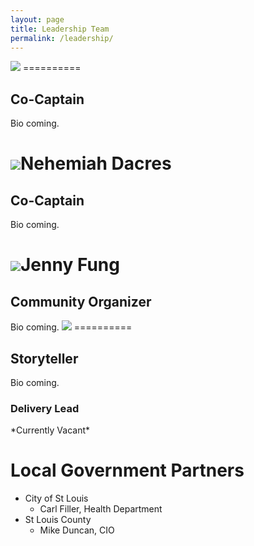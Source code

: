 ```yaml
---
layout: page
title: Leadership Team
permalink: /leadership/
---
```


<img class="profile placeholder" src="https://avatars0.githubusercontent.com/u/5983880">   
==========  
<h2>Co-Captain</h2>  
Bio coming.  
  
<img class="profile placeholder" src="https://avatars0.githubusercontent.com/u/5983880">Nehemiah Dacres  
==========  
<h2>Co-Captain</h2>  
Bio coming.  
  
<img class="profile placeholder" src="https://avatars0.githubusercontent.com/u/5983880">Jenny Fung  
==========  
<h2>Community Organizer</h2>  
Bio coming.  
  
<img class="profile placeholder" src="https://avatars0.githubusercontent.com/u/5983880"> 
==========  
<h2>Storyteller</h2>  
Bio coming.  

<!--<img class="profile placeholder" src="https://avatars0.githubusercontent.com/u/5983880">-->  
<!--==========-->  
<h3>Delivery Lead</h3>  
*Currently Vacant*  
  
Local Government Partners  
==========  
* City of St Louis  
  - Carl Filler, Health Department  
* St Louis County  
  - Mike Duncan, CIO  
